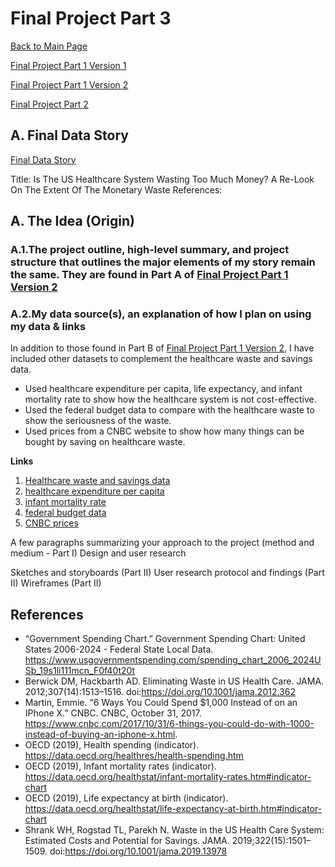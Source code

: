 # Final Project Part 3
[Back to Main Page](https://yangle-l.github.io/Lim-Portfolio)

[Final Project Part 1 Version 1](/FinalProjectPart1_V1.md)

[Final Project Part 1 Version 2](/FinalProjectPart1_V2.md)

[Final Project Part 2](/FinalProjectPart2.md)

## A. Final Data Story
[Final Data Story](https://carnegiemellon.shorthandstories.com/healthcare-waste/index.html)

Title: Is The US Healthcare System Wasting Too Much Money? A Re-Look On The Extent Of The Monetary Waste
References:

## A. The Idea (Origin)
### A.1.The project outline, high-level summary, and project structure that outlines the major elements of my story remain the same. They are found in Part A of [Final Project Part 1 Version 2](/FinalProjectPart1_V2.md)

### A.2.My data source(s), an explanation of how I plan on using my data & links 
In addition to those found in Part B of [Final Project Part 1 Version 2](/FinalProjectPart1_V2.md), I have included other datasets to complement the healthcare waste and savings data.
- Used healthcare expenditure per capita, life expectancy, and infant mortality rate to show how the healthcare system is not cost-effective.
- Used the federal budget data to compare with the healthcare waste to show the seriousness of the waste.
- Used prices from a CNBC website to show how many things can be bought by saving on healthcare waste.

**Links**
1. [Healthcare waste and savings data](/data-for-final-story/Waste%20and%20Savings%20Estimates%20(Shrank%2C%20Rogstad%20%26%20Parekh).xlsx)
2. [healthcare expenditure per capita](/data-for-final-story/spending%20per%20capita%20total%20healthcare%20spending.csv)
3. [infant mortality rate](/data-for-final-story/infant%20mortality%20rate.csv)
4. [federal budget data](/data-for-final-story/infant%20mortality%20rate.csv)
5. [CNBC prices](/data-for-final-story/cnbc.com-6%20ways%20you%20could%20spend%201000%20instead%20of%20on%20an%20iPhone%20X.pdf)

A few paragraphs summarizing your approach to the project (method and medium - Part I)
Design and user research

Sketches and storyboards (Part II)
User research protocol and findings (Part II)
Wireframes (Part II)

## References 
- “Government Spending Chart.” Government Spending Chart: United States 2006-2024 - Federal State Local Data. https://www.usgovernmentspending.com/spending_chart_2006_2024USb_19s1li111mcn_F0f40t20t
- Berwick DM, Hackbarth AD. Eliminating Waste in US Health Care. JAMA. 2012;307(14):1513–1516. doi:https://doi.org/10.1001/jama.2012.362
- Martin, Emmie. “6 Ways You Could Spend $1,000 Instead of on an IPhone X.” CNBC. CNBC, October 31, 2017. https://www.cnbc.com/2017/10/31/6-things-you-could-do-with-1000-instead-of-buying-an-iphone-x.html. 
- OECD (2019), Health spending (indicator). https://data.oecd.org/healthres/health-spending.htm 
- OECD (2019), Infant mortality rates (indicator). https://data.oecd.org/healthstat/infant-mortality-rates.htm#indicator-chart 
- OECD (2019), Life expectancy at birth (indicator). https://data.oecd.org/healthstat/life-expectancy-at-birth.htm#indicator-chart
- Shrank WH, Rogstad TL, Parekh N. Waste in the US Health Care System: Estimated Costs and Potential for Savings. JAMA. 2019;322(15):1501–1509. doi:https://doi.org/10.1001/jama.2019.13978
